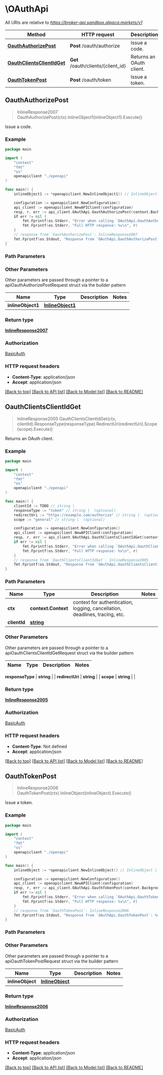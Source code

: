 # \OAuthApi

All URIs are relative to *https://broker-api.sandbox.alpaca.markets/v1*

Method | HTTP request | Description
------------- | ------------- | -------------
[**OauthAuthorizePost**](OAuthApi.md#OauthAuthorizePost) | **Post** /oauth/authorize | Issue a code.
[**OauthClientsClientIdGet**](OAuthApi.md#OauthClientsClientIdGet) | **Get** /oauth/clients/{client_id} | Returns an OAuth client.
[**OauthTokenPost**](OAuthApi.md#OauthTokenPost) | **Post** /oauth/token | Issue a token.



## OauthAuthorizePost

> InlineResponse2007 OauthAuthorizePost(ctx).InlineObject1(inlineObject1).Execute()

Issue a code.



### Example

```go
package main

import (
    "context"
    "fmt"
    "os"
    openapiclient "./openapi"
)

func main() {
    inlineObject1 := *openapiclient.NewInlineObject1() // InlineObject1 | 

    configuration := openapiclient.NewConfiguration()
    api_client := openapiclient.NewAPIClient(configuration)
    resp, r, err := api_client.OAuthApi.OauthAuthorizePost(context.Background()).InlineObject1(inlineObject1).Execute()
    if err != nil {
        fmt.Fprintf(os.Stderr, "Error when calling `OAuthApi.OauthAuthorizePost``: %v\n", err)
        fmt.Fprintf(os.Stderr, "Full HTTP response: %v\n", r)
    }
    // response from `OauthAuthorizePost`: InlineResponse2007
    fmt.Fprintf(os.Stdout, "Response from `OAuthApi.OauthAuthorizePost`: %v\n", resp)
}
```

### Path Parameters



### Other Parameters

Other parameters are passed through a pointer to a apiOauthAuthorizePostRequest struct via the builder pattern


Name | Type | Description  | Notes
------------- | ------------- | ------------- | -------------
 **inlineObject1** | [**InlineObject1**](InlineObject1.md) |  | 

### Return type

[**InlineResponse2007**](InlineResponse2007.md)

### Authorization

[BasicAuth](../README.md#BasicAuth)

### HTTP request headers

- **Content-Type**: application/json
- **Accept**: application/json

[[Back to top]](#) [[Back to API list]](../README.md#documentation-for-api-endpoints)
[[Back to Model list]](../README.md#documentation-for-models)
[[Back to README]](../README.md)


## OauthClientsClientIdGet

> InlineResponse2005 OauthClientsClientIdGet(ctx, clientId).ResponseType(responseType).RedirectUri(redirectUri).Scope(scope).Execute()

Returns an OAuth client.



### Example

```go
package main

import (
    "context"
    "fmt"
    "os"
    openapiclient "./openapi"
)

func main() {
    clientId := TODO // string | 
    responseType := "token" // string |  (optional)
    redirectUri := "https://example.com/authorize" // string |  (optional)
    scope := "general" // string |  (optional)

    configuration := openapiclient.NewConfiguration()
    api_client := openapiclient.NewAPIClient(configuration)
    resp, r, err := api_client.OAuthApi.OauthClientsClientIdGet(context.Background(), clientId).ResponseType(responseType).RedirectUri(redirectUri).Scope(scope).Execute()
    if err != nil {
        fmt.Fprintf(os.Stderr, "Error when calling `OAuthApi.OauthClientsClientIdGet``: %v\n", err)
        fmt.Fprintf(os.Stderr, "Full HTTP response: %v\n", r)
    }
    // response from `OauthClientsClientIdGet`: InlineResponse2005
    fmt.Fprintf(os.Stdout, "Response from `OAuthApi.OauthClientsClientIdGet`: %v\n", resp)
}
```

### Path Parameters


Name | Type | Description  | Notes
------------- | ------------- | ------------- | -------------
**ctx** | **context.Context** | context for authentication, logging, cancellation, deadlines, tracing, etc.
**clientId** | [**string**](.md) |  | 

### Other Parameters

Other parameters are passed through a pointer to a apiOauthClientsClientIdGetRequest struct via the builder pattern


Name | Type | Description  | Notes
------------- | ------------- | ------------- | -------------

 **responseType** | **string** |  | 
 **redirectUri** | **string** |  | 
 **scope** | **string** |  | 

### Return type

[**InlineResponse2005**](InlineResponse2005.md)

### Authorization

[BasicAuth](../README.md#BasicAuth)

### HTTP request headers

- **Content-Type**: Not defined
- **Accept**: application/json

[[Back to top]](#) [[Back to API list]](../README.md#documentation-for-api-endpoints)
[[Back to Model list]](../README.md#documentation-for-models)
[[Back to README]](../README.md)


## OauthTokenPost

> InlineResponse2006 OauthTokenPost(ctx).InlineObject(inlineObject).Execute()

Issue a token.



### Example

```go
package main

import (
    "context"
    "fmt"
    "os"
    openapiclient "./openapi"
)

func main() {
    inlineObject := *openapiclient.NewInlineObject() // InlineObject | 

    configuration := openapiclient.NewConfiguration()
    api_client := openapiclient.NewAPIClient(configuration)
    resp, r, err := api_client.OAuthApi.OauthTokenPost(context.Background()).InlineObject(inlineObject).Execute()
    if err != nil {
        fmt.Fprintf(os.Stderr, "Error when calling `OAuthApi.OauthTokenPost``: %v\n", err)
        fmt.Fprintf(os.Stderr, "Full HTTP response: %v\n", r)
    }
    // response from `OauthTokenPost`: InlineResponse2006
    fmt.Fprintf(os.Stdout, "Response from `OAuthApi.OauthTokenPost`: %v\n", resp)
}
```

### Path Parameters



### Other Parameters

Other parameters are passed through a pointer to a apiOauthTokenPostRequest struct via the builder pattern


Name | Type | Description  | Notes
------------- | ------------- | ------------- | -------------
 **inlineObject** | [**InlineObject**](InlineObject.md) |  | 

### Return type

[**InlineResponse2006**](InlineResponse2006.md)

### Authorization

[BasicAuth](../README.md#BasicAuth)

### HTTP request headers

- **Content-Type**: application/json
- **Accept**: application/json

[[Back to top]](#) [[Back to API list]](../README.md#documentation-for-api-endpoints)
[[Back to Model list]](../README.md#documentation-for-models)
[[Back to README]](../README.md)

